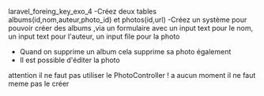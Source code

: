 laravel_foreing_key_exo_4
-Créez deux tables albums(id,nom,auteur,photo_id) et photos(id,url)
-Créez un système pour pouvoir créer des albums ,via un formulaire avec un input text pour le nom, un input text pour l'auteur, un input file pour la photo
- Quand on supprime un album cela supprime sa photo également
- Il est possible d'éditer la photo

attention il ne faut pas utiliser le PhotoController ! a aucun moment il ne faut meme pas le créer